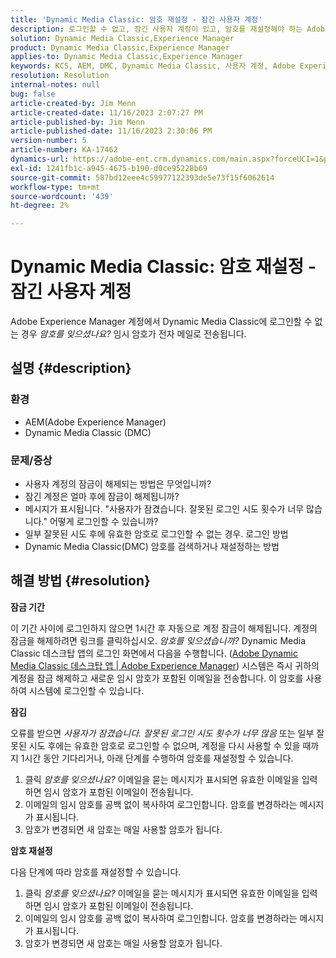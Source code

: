```yaml
---
title: 'Dynamic Media Classic: 암호 재설정 - 잠긴 사용자 계정'
description: 로그인할 수 없고, 잠긴 사용자 계정이 있고, 암호를 재설정해야 하는 Adobe Experience Manager의 Dynamic Media Classic 앱 문제를 해결하는 방법에 대해 알아봅니다.
solution: Dynamic Media Classic,Experience Manager
product: Dynamic Media Classic,Experience Manager
applies-to: Dynamic Media Classic,Experience Manager
keywords: KCS, AEM, DMC, Dynamic Media Classic, 사용자 계정, Adobe Experience Manager, 문제 해결, 임시 암호, 잠김
resolution: Resolution
internal-notes: null
bug: false
article-created-by: Jim Menn
article-created-date: 11/16/2023 2:07:27 PM
article-published-by: Jim Menn
article-published-date: 11/16/2023 2:30:06 PM
version-number: 5
article-number: KA-17462
dynamics-url: https://adobe-ent.crm.dynamics.com/main.aspx?forceUCI=1&pagetype=entityrecord&etn=knowledgearticle&id=813f0873-8984-ee11-8179-6045bd006268
exl-id: 1241fb1c-a945-4675-b190-d0ce95228b69
source-git-commit: 587bd12eee4c59977122393de5e73f15f6062614
workflow-type: tm+mt
source-wordcount: '439'
ht-degree: 2%

---
```


# Dynamic Media Classic: 암호 재설정 - 잠긴 사용자 계정


Adobe Experience Manager 계정에서 Dynamic Media Classic에 로그인할 수 없는 경우 *암호를 잊으셨나요?* 임시 암호가 전자 메일로 전송됩니다.

## 설명 {#description}


### <b>환경</b>

- AEM(Adobe Experience Manager)
- Dynamic Media Classic (DMC)




### <b>문제/증상</b>

- 사용자 계정의 잠금이 해제되는 방법은 무엇입니까?
- 잠긴 계정은 얼마 후에 잠금이 해제됩니까?
- 메시지가 표시됩니다. &quot;사용자가 잠겼습니다. 잘못된 로그인 시도 횟수가 너무 많습니다.&quot; 어떻게 로그인할 수 있습니까?
- 일부 잘못된 시도 후에 유효한 암호로 로그인할 수 없는 경우. 로그인 방법
- Dynamic Media Classic(DMC) 암호를 검색하거나 재설정하는 방법



## 해결 방법 {#resolution}


<b>잠금 기간</b>

이 기간 사이에 로그인하지 않으면 1시간 후 자동으로 계정 잠금이 해제됩니다. 계정의 잠금을 해제하려면 링크를 클릭하십시오. *암호를 잊으셨습니까?* Dynamic Media Classic 데스크탑 앱의 로그인 화면에서 다음을 수행합니다. ([Adobe Dynamic Media Classic 데스크탑 앱 | Adobe Experience Manager](https://experienceleague.adobe.com/docs/dynamic-media-classic/using/new-ui-2020.html?lang=en)) 시스템은 즉시 귀하의 계정을 잠금 해제하고 새로운 임시 암호가 포함된 이메일을 전송합니다. 이 암호를 사용하여 시스템에 로그인할 수 있습니다.



<b>잠김</b>

오류를 받으면 *사용자가 잠겼습니다. 잘못된 로그인 시도 횟수가 너무 많음* 또는 일부 잘못된 시도 후에는 유효한 암호로 로그인할 수 없으며, 계정을 다시 사용할 수 있을 때까지 1시간 동안 기다리거나, 아래 단계를 수행하여 암호를 재설정할 수 있습니다.

1. 클릭 *암호를 잊으셨나요?* 이메일을 묻는 메시지가 표시되면 유효한 이메일을 입력하면 임시 암호가 포함된 이메일이 전송됩니다.
2. 이메일의 임시 암호를 공백 없이 복사하여 로그인합니다. 암호를 변경하라는 메시지가 표시됩니다.
3. 암호가 변경되면 새 암호는 매일 사용할 암호가 됩니다.


<b>암호 재설정</b>

다음 단계에 따라 암호를 재설정할 수 있습니다.

1. 클릭 *암호를 잊으셨나요?* 이메일을 묻는 메시지가 표시되면 유효한 이메일을 입력하면 임시 암호가 포함된 이메일이 전송됩니다.
2. 이메일의 임시 암호를 공백 없이 복사하여 로그인합니다. 암호를 변경하라는 메시지가 표시됩니다.
3. 암호가 변경되면 새 암호는 매일 사용할 암호가 됩니다.
